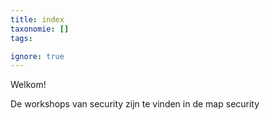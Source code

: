 ```yaml
---
title: index
taxonomie: []
tags:

ignore: true 
---
```


Welkom!

De workshops van security zijn te vinden in de map security
